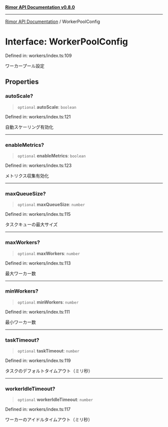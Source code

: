 [**Rimor API Documentation v0.8.0**](../README.md)

***

[Rimor API Documentation](../globals.md) / WorkerPoolConfig

# Interface: WorkerPoolConfig

Defined in: workers/index.ts:109

ワーカープール設定

## Properties

### autoScale?

> `optional` **autoScale**: `boolean`

Defined in: workers/index.ts:121

自動スケーリング有効化

***

### enableMetrics?

> `optional` **enableMetrics**: `boolean`

Defined in: workers/index.ts:123

メトリクス収集有効化

***

### maxQueueSize?

> `optional` **maxQueueSize**: `number`

Defined in: workers/index.ts:115

タスクキューの最大サイズ

***

### maxWorkers?

> `optional` **maxWorkers**: `number`

Defined in: workers/index.ts:113

最大ワーカー数

***

### minWorkers?

> `optional` **minWorkers**: `number`

Defined in: workers/index.ts:111

最小ワーカー数

***

### taskTimeout?

> `optional` **taskTimeout**: `number`

Defined in: workers/index.ts:119

タスクのデフォルトタイムアウト（ミリ秒）

***

### workerIdleTimeout?

> `optional` **workerIdleTimeout**: `number`

Defined in: workers/index.ts:117

ワーカーのアイドルタイムアウト（ミリ秒）
